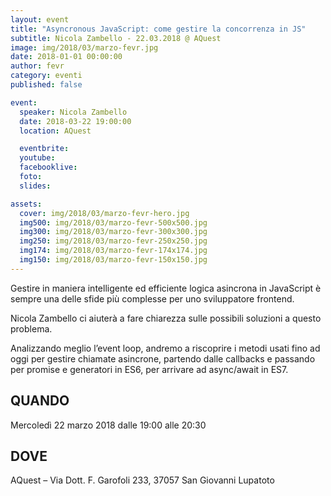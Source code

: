 ```yaml
---
layout: event
title: "Asyncronous JavaScript: come gestire la concorrenza in JS"
subtitle: Nicola Zambello - 22.03.2018 @ AQuest
image: img/2018/03/marzo-fevr.jpg
date: 2018-01-01 00:00:00
author: fevr
category: eventi
published: false

event:
  speaker: Nicola Zambello
  date: 2018-03-22 19:00:00
  location: AQuest

  eventbrite: 
  youtube:
  facebooklive: 
  foto: 
  slides:

assets:
  cover: img/2018/03/marzo-fevr-hero.jpg
  img500: img/2018/03/marzo-fevr-500x500.jpg
  img300: img/2018/03/marzo-fevr-300x300.jpg
  img250: img/2018/03/marzo-fevr-250x250.jpg
  img174: img/2018/03/marzo-fevr-174x174.jpg
  img150: img/2018/03/marzo-fevr-150x150.jpg
---
```


Gestire in maniera intelligente ed efficiente logica asincrona in JavaScript è sempre una delle sfide più complesse per uno sviluppatore frontend.

Nicola Zambello ci aiuterà a fare chiarezza sulle possibili soluzioni a questo problema.

Analizzando meglio l’event loop, andremo a riscoprire i metodi usati fino ad oggi per gestire chiamate asincrone, partendo dalle callbacks e passando per promise e generatori in ES6, per arrivare ad async/await in ES7.

## QUANDO

Mercoledì 22 marzo 2018 dalle 19:00 alle 20:30

## DOVE

AQuest – Via Dott. F. Garofoli 233, 37057 San Giovanni Lupatoto
